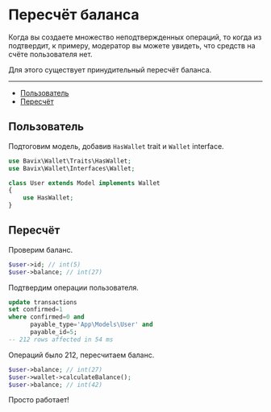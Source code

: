 # Пересчёт баланса

Когда вы создаете множество неподтвержденных операций,
то когда из подтвердит, к примеру, модератор
вы можете увидеть, что средств на счёте пользователя нет.

Для этого существует принудительный пересчёт баланса.

---

- [Пользователь](#user-model)
- [Пересчёт](#recalculate)

<a name="user-model"></a>
## Пользователь

Подтоговим модель, добавив `HasWallet` trait и `Wallet` interface.

```php
use Bavix\Wallet\Traits\HasWallet;
use Bavix\Wallet\Interfaces\Wallet;

class User extends Model implements Wallet
{
    use HasWallet;
}
```

<a name="recalculate"></a>
## Пересчёт

Проверим баланс.

```php
$user->id; // int(5)
$user->balance; // int(27)
```

Подтвердим операции пользователя.

```sql
update transactions 
set confirmed=1 
where confirmed=0 and 
      payable_type='App\Models\User' and 
      payable_id=5;
-- 212 rows affected in 54 ms
```

Операций было 212, пересчитаем баланс.

```php
$user->balance; // int(27)
$user->wallet->calculateBalance();
$user->balance; // int(42)
```

Просто работает!
